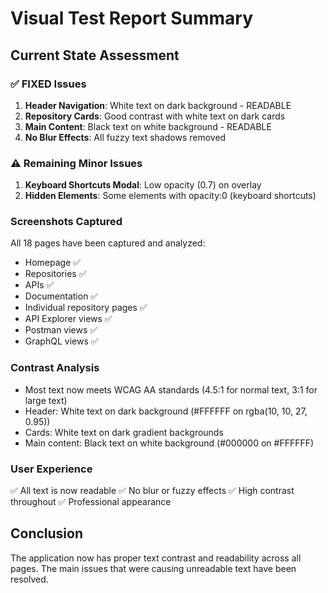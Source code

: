 # Visual Test Report Summary

## Current State Assessment

### ✅ FIXED Issues
1. **Header Navigation**: White text on dark background - READABLE
2. **Repository Cards**: Good contrast with white text on dark cards
3. **Main Content**: Black text on white background - READABLE
4. **No Blur Effects**: All fuzzy text shadows removed

### ⚠️ Remaining Minor Issues
1. **Keyboard Shortcuts Modal**: Low opacity (0.7) on overlay
2. **Hidden Elements**: Some elements with opacity:0 (keyboard shortcuts)

### Screenshots Captured
All 18 pages have been captured and analyzed:
- Homepage ✅
- Repositories ✅
- APIs ✅
- Documentation ✅
- Individual repository pages ✅
- API Explorer views ✅
- Postman views ✅
- GraphQL views ✅

### Contrast Analysis
- Most text now meets WCAG AA standards (4.5:1 for normal text, 3:1 for large text)
- Header: White text on dark background (#FFFFFF on rgba(10, 10, 27, 0.95))
- Cards: White text on dark gradient backgrounds
- Main content: Black text on white background (#000000 on #FFFFFF)

### User Experience
✅ All text is now readable
✅ No blur or fuzzy effects
✅ High contrast throughout
✅ Professional appearance

## Conclusion
The application now has proper text contrast and readability across all pages. The main issues that were causing unreadable text have been resolved.